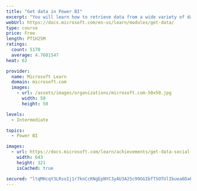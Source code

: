 ```yaml
---
title: "Get data in Power BI"
excerpt: "You will learn how to retrieve data from a wide variety of data sources, including Microsoft Excel, relational databases, and NoSQL data stores. You will also learn how to improve performance while retrieving data."
webUrl: https://docs.microsoft.com/en-us/learn/modules/get-data/
type: course
price: Free
length: PT1H25M
ratings:
  count: 5170
  average: 4.7601547
heat: 62

provider:
  name: Microsoft Learn
  domain: microsoft.com
  images:
    - url: /assets/images/organizations/microsoft.com-50x50.jpg
      width: 50
      height: 50

levels:
  - Intermediate

topics:
  - Power BI

images:
  - url: https://docs.microsoft.com/learn/achievements/get-data-social.png
    width: 643
    height: 321
    isCached: true

secured: "ltqMHcqY3LRsoIj1r7knCcKNgEpNYC3yAU3A25c99GGIbfTSOTUlIbuea6DaPIJzY77c4J6+/LNf4RPPVecSxv13gWvpEpc9F14ZzioMAR7ZPhD/oiP3Pu2FzWfbfG9NZpMAkZQfoPZ/QT9bv5UlREWarEJ46dZTKOtOFpLx5k+CltnGHxFho5/w7Ed4EdetC7dlM4hmvnsKY01dmUmhJgm6ul4js4ttOXS8EXFobmi5o89ZELSdoA1LqLbLl+2x8LM4v9hsX6QLVmOs1kkeYPGQ5GKjlUsT+o9z7ZuBYzTCRjF3xgb4HTCUtFSjbRZGrVCsa0EHa8SiuR6+FzrHGSo5zuPrybRz0iWHsDAee1x7DAeSPGs+2ajtMnEBfLtdCB/dcG+wd6XyNlyzSeihTxwxZoTSYmJMeE5dPJw44tc=;J7cYzJx7RjtbFFNouoebtQ=="
---
```



